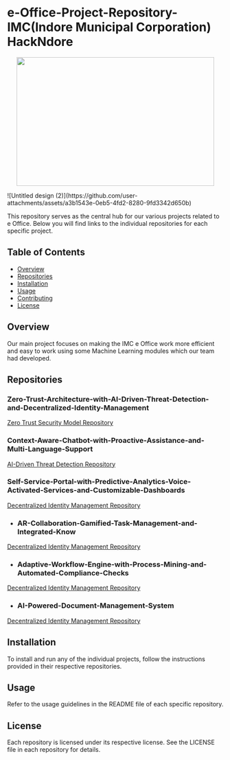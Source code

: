 # e-Office-Project-Repository- IMC(Indore Municipal Corporation) HackNdore

<p align="center">
  <img width="460" height="300" src="![Untitled design (2)](https://github.com/user-attachments/assets/a3b1543e-0eb5-4fd2-8280-9fd3342d650b)"
>
</p>![Untitled design (2)](https://github.com/user-attachments/assets/a3b1543e-0eb5-4fd2-8280-9fd3342d650b)



This repository serves as the central hub for our various projects related to e Office. Below you will find links to the individual repositories for each specific project.

## Table of Contents
- [Overview](#overview)
- [Repositories](#repositories)
- [Installation](#installation)
- [Usage](#usage)
- [Contributing](#contributing)
- [License](#license)

## Overview
Our main project focuses on making the IMC e Office work more efficient and easy to work using some Machine  Learning modules which our team had developed.

## Repositories
### Zero-Trust-Architecture-with-AI-Driven-Threat-Detection-and-Decentralized-Identity-Management
[Zero Trust Security Model Repository](https://github.com/Sid1018/Zero-Trust-Architecture-with-AI-Driven-Threat-Detection-and-Decentralized-Identity-Management.git)


### Context-Aware-Chatbot-with-Proactive-Assistance-and-Multi-Language-Support
[AI-Driven Threat Detection Repository](https://github.com/Sid1018/Context-Aware-Chatbot-with-Proactive-Assistance-and-Multi-Language-Support.git)

### Self-Service-Portal-with-Predictive-Analytics-Voice-Activated-Services-and-Customizable-Dashboards
[Decentralized Identity Management Repository](https://github.com/Sid1018/Self-Service-Portal-with-Predictive-Analytics-Voice-Activated-Services-and-Customizable-Dashboards.git)

  
- ### AR-Collaboration-Gamified-Task-Management-and-Integrated-Know
[Decentralized Identity Management Repository](https://github.com/Sid1018/AR-Collaboration-Gamified-Task-Management-and-Integrated-Knowledge-Base.git)


- ### Adaptive-Workflow-Engine-with-Process-Mining-and-Automated-Compliance-Checks
[Decentralized Identity Management Repository](https://github.com/Sid1018/Adaptive-Workflow-Engine-with-Process-Mining-and-Automated-Compliance-Checks.git)


- ### AI-Powered-Document-Management-System
[Decentralized Identity Management Repository](https://github.com/Sid1018/AI-Powered-Document-Management-System.git)




## Installation
To install and run any of the individual projects, follow the instructions provided in their respective repositories.

## Usage
Refer to the usage guidelines in the README file of each specific repository.


## License
Each repository is licensed under its respective license. See the LICENSE file in each repository for details.
